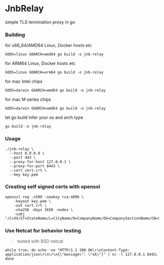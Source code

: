 # JnbRelay
simple TLS termination proxy in go

### Building
for x86_64/AMD64 Linux, Docker hosts etc
```shell
GOOS=linux GOARCH=amd64 go build -o jnb-relay
```
for ARM64 Linux, Docker hosts etc
```shell
GOOS=linux GOARCH=arm64 go build -o jnb-relay
```
for mac Intel chips
```shell
GOOS=darwin GOARCH=amd64 go build -o jnb-relay
```
for mac M series chips
```shell
GOOS=darwin GOARCH=amd64 go build -o jnb-relay
```
let go build infer your os and arch type
```shell
go build -o jnb-relay
```

### Usage
```shell
./jnb-relay \
  --host 0.0.0.0 \
  --port 443 \
  --proxy-for-host 127.0.0.1 \
  --proxy-for-port 8443 \
  --cert cert.crt \
  --key key.pem
```

### Creating self signed certs with openssl
```shell
openssl req -x509 -newkey rsa:4096 \
    -keyout key.pem \
    -out cert.crt \
    -sha256 -days 3650 -nodes \
    -subj "/C=XX/ST=StateName/L=CityName/O=CompanyName/OU=CompanySectionName/CN=CommonNameOrHostname"
```

### Use Netcat for behavior testing
> tested with BSD netcat

```shell
while true; do echo -ne "HTTP/1.1 200 OK\r\nContent-Type: application/json\r\n\r\n{\"message\": \"ok\"}" | nc -l 127.0.0.1 8443; done
```
